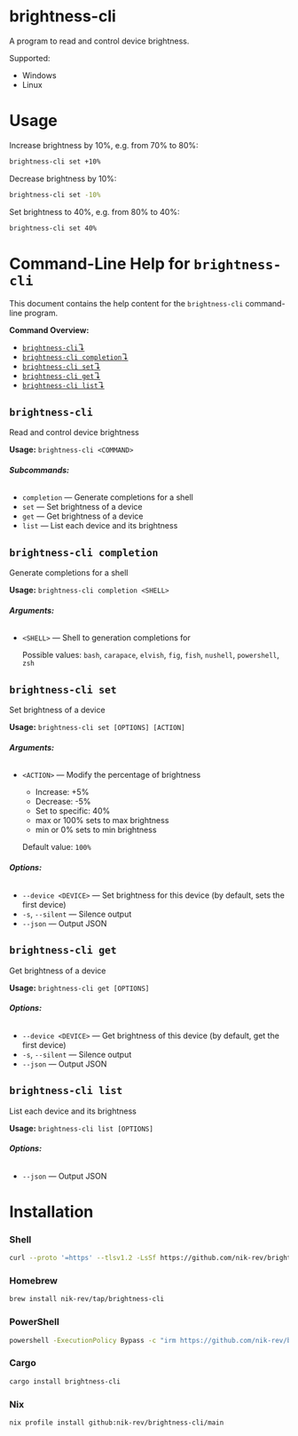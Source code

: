 # brightness-cli

A program to read and control device brightness.

Supported:
- Windows
- Linux

# Usage

Increase brightness by 10%, e.g. from 70% to 80%:

```sh
brightness-cli set +10%
```

Decrease brightness by 10%:

```sh
brightness-cli set -10%
```

Set brightness to 40%, e.g. from 80% to 40%:

```sh
brightness-cli set 40%
```


# Command-Line Help for `brightness-cli`

This document contains the help content for the `brightness-cli` command-line program.

**Command Overview:**

* [`brightness-cli`↴](#brightness-cli)
* [`brightness-cli completion`↴](#brightness-cli-completion)
* [`brightness-cli set`↴](#brightness-cli-set)
* [`brightness-cli get`↴](#brightness-cli-get)
* [`brightness-cli list`↴](#brightness-cli-list)

## `brightness-cli`

Read and control device brightness

**Usage:** `brightness-cli <COMMAND>`

###### **Subcommands:**

* `completion` — Generate completions for a shell
* `set` — Set brightness of a device
* `get` — Get brightness of a device
* `list` — List each device and its brightness



## `brightness-cli completion`

Generate completions for a shell

**Usage:** `brightness-cli completion <SHELL>`

###### **Arguments:**

* `<SHELL>` — Shell to generation completions for

  Possible values: `bash`, `carapace`, `elvish`, `fig`, `fish`, `nushell`, `powershell`, `zsh`




## `brightness-cli set`

Set brightness of a device

**Usage:** `brightness-cli set [OPTIONS] [ACTION]`

###### **Arguments:**

* `<ACTION>` — Modify the percentage of brightness

   - Increase: +5%
   - Decrease: -5%
   - Set to specific: 40%
   - max or 100% sets to max brightness
   - min or 0% sets to min brightness

  Default value: `100%`

###### **Options:**

* `--device <DEVICE>` — Set brightness for this device (by default, sets the first device)
* `-s`, `--silent` — Silence output
* `--json` — Output JSON



## `brightness-cli get`

Get brightness of a device

**Usage:** `brightness-cli get [OPTIONS]`

###### **Options:**

* `--device <DEVICE>` — Get brightness of this device (by default, get the first device)
* `-s`, `--silent` — Silence output
* `--json` — Output JSON



## `brightness-cli list`

List each device and its brightness

**Usage:** `brightness-cli list [OPTIONS]`

###### **Options:**

* `--json` — Output JSON

# Installation

### Shell

```sh
curl --proto '=https' --tlsv1.2 -LsSf https://github.com/nik-rev/brightness-cli/releases/latest/download/brightness-cli-installer.sh | sh
```

### Homebrew

```sh
brew install nik-rev/tap/brightness-cli
```

### PowerShell

```sh
powershell -ExecutionPolicy Bypass -c "irm https://github.com/nik-rev/brightness-cli/releases/latest/download/brightness-cli-installer.ps1 | iex"
```

### Cargo

```sh
cargo install brightness-cli
```

### Nix

```sh
nix profile install github:nik-rev/brightness-cli/main
```
